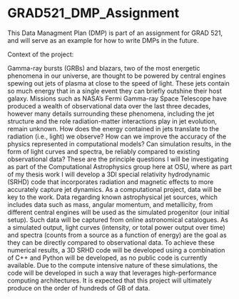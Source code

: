 # GRAD521_DMP_Assignment

This Data Managment Plan (DMP) is part of an assignment for GRAD 521, and will serve as an example for how to write DMPs in the future.

Context of the project:

Gamma-ray bursts (GRBs) and blazars, two of the most energetic phenomena in our universe, are thought to be powered by central engines spewing out jets of plasma at close to the speed of light. These jets contain so much energy that in a single event they can briefly outshine their host galaxy. Missions such as NASA’s Fermi Gamma-ray Space Telescope have produced a wealth of observational data over the last three decades, however many details surrounding these phenomena, including the jet structure and the role radiation-matter interactions play in jet evolution, remain unknown. How does the energy contained in jets translate to the radiation (i.e., light) we observe? How can we improve the accuracy of the physics represented in computational models? Can simulation results, in the form of light curves and spectra, be reliably compared to existing observational data? These are the principle questions I will be investigating as part of the Computational Astrophysics group here at OSU, where as part of my thesis work I will develop a 3Dl special relativity hydrodynamic (SRHD) code that incorporates radiation and magnetic effects to more accurately capture jet dynamics. 
	As a computational project, data will be key to the work. Data regarding known astrophysical jet sources, which includes data such as mass, angular momentum, and metallicity, from different central engines will be used as the simulated progenitor (our initial setup). Such data will be captured from online astronomical catalogues. As a simulated output, light curves (intensity, or total power output over time) and spectra (counts from a source as a function of energy) are the goal as they can be directly compared to observational data. To achieve these numerical results, a 3D SRHD code will be developed using a combination of C++ and Python will be developed, as no public code is currently available. Due to the compute intensive nature of these simulations, the code will be developed in such a way that leverages high-performance computing architectures. It is expected that this project will ultimately produce on the order of hundreds of GB of data. 
